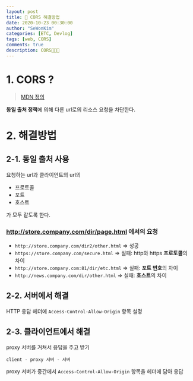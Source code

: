 ```yaml
---
layout: post
title: 🚨 CORS 해결방법
date: 2020-10-23 00:30:00
author: "SeWonKim"
categories: [ETC, Devlog]
tags: [web, CORS]
comments: true
description: CORS🚨🚨🚨
---
```


# 1. CORS ?

> [MDN 정의](https://developer.mozilla.org/ko/docs/Web/Security/Same-origin_policy)

**동일 출처 정책**에 의해 다른 url로의 리소스 요청을 차단한다. 

# 2. 해결방법

## 2-1. 동일 출처 사용

요청하는 url과 클라이언트의 url의

- 프로토콜
- 포트
- 호스트

가 모두 같도록 한다.

### http://store.company.com/dir/page.html 에서의 요청

- `http://store.company.com/dir2/other.html` => 성공
- `https://store.company.com/secure.html` => 실패: http와 https **프로토콜**의 차이
- `http://store.company.com:81/dir/etc.html` => 실패: **포트 번호**의 차이
- `http://news.company.com/dir/other.html` => 실패: **호스트**의 차이

## 2-2. 서버에서 해결

HTTP 응답 헤더에 `Access-Control-Allow-Origin` 항목 설정

## 2-3. 클라이언트에서 해결

proxy 서버를 거쳐서 응답을 주고 받기

`client - proxy 서버 - 서버`

proxy 서버가 중간에서 `Access-Control-Allow-Origin` 항목을 헤더에 담아 응답
